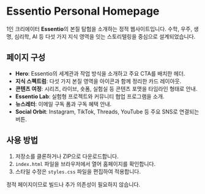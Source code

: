# Essentio Personal Homepage

1인 크리에이터 **Essentio**의 본질 탐험을 소개하는 정적 웹사이트입니다. 수학, 우주, 생명, 심리학, AI 등 다섯 가지 지식 영역을 잇는 스토리텔링을 중심으로 설계되었습니다.

## 페이지 구성
- **Hero**: Essentio의 세계관과 작업 방식을 소개하고 주요 CTA를 배치한 헤더.
- **지식 스펙트럼**: 다섯 가지 본질 영역을 아이콘과 함께 정리한 카드 레이아웃.
- **콘텐츠 여정**: 시리즈, 라이브, 숏폼, 실험실 등 콘텐츠 포맷을 타임라인 형태로 안내.
- **Essentio Lab**: 실험형 프로젝트와 커뮤니티 협업 프로그램을 소개.
- **뉴스레터**: 이메일 구독 폼과 구독 혜택 안내.
- **Social Orbit**: Instagram, TikTok, Threads, YouTube 등 주요 SNS로 연결되는 버튼.

## 사용 방법
1. 저장소를 클론하거나 ZIP으로 다운로드합니다.
2. `index.html` 파일을 브라우저에서 열어 홈페이지를 확인합니다.
3. 스타일 수정은 `styles.css` 파일을 편집하여 적용합니다.

정적 페이지이므로 빌드나 추가 의존성이 필요하지 않습니다.
